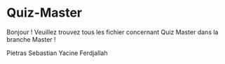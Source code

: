 # Quiz-Master

Bonjour ! 
Veuillez trouvez tous les fichier concernant Quiz Master dans la branche Master ! 

Pietras Sebastian 
Yacine Ferdjallah
